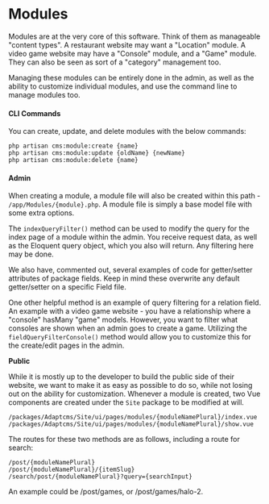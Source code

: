 # Modules

Modules are at the very core of this software. Think of them as manageable "content types". A restaurant website may want a "Location" module. A video game website may have a "Console" module, and a "Game" module. They can also be seen as sort of a "category" management too.

Managing these modules can be entirely done in the admin, as well as the ability to customize individual modules, and use the command line to manage modules too.

#### CLI Commands

You can create, update, and delete modules with the below commands:

```text
php artisan cms:module:create {name}
php artisan cms:module:update {oldName} {newName}
php artisan cms:module:delete {name}
```

#### Admin

When creating a module, a module file will also be created within this path - `/app/Modules/{module}.php`. A module file is simply a base model file with some extra options.

The `indexQueryFilter()` method can be used to modify the query for the index page of a module within the admin. You receive request data, as well as the Eloquent query object, which you also will return. Any filtering here may be done.

We also have, commented out, several examples of code for getter/setter attributes of package fields. Keep in mind these overwrite any default getter/setter on a specific Field file.

One other helpful method is an example of query filtering for a relation field. An example with a video game website - you have a relationship where a "console" hasMany "game" models. However, you want to filter what consoles are shown when an admin goes to create a game. Utilizing the `fieldQueryFilterConsole()` method would allow you to customize this for the create/edit pages in the admin.

**Public**

While it is mostly up to the developer to build the public side of their website, we want to make it as easy as possible to do so, while not losing out on the ability for customization. Whenever a module is created, two Vue components are created under the `Site` package to be modified at will.

```text
/packages/Adaptcms/Site/ui/pages/modules/{moduleNamePlural}/index.vue
/packages/Adaptcms/Site/ui/pages/modules/{moduleNamePlural}/show.vue
```

The routes for these two methods are as follows, including a route for search:

```text
/post/{moduleNamePlural}
/post/{moduleNamePlural}/{itemSlug}
/search/post/{moduleNamePlural}?query={searchInput}
```

An example could be /post/games, or /post/games/halo-2.

